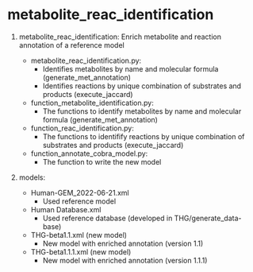 # metabolite_reac_identification

1. metabolite_reac_identification: Enrich metabolite and reaction annotation of a reference model
	- metabolite_reac_identification.py:
		- Identifies metabolites by name and molecular formula (generate_met_annotation)
		- Identifies reactions by unique combination of substrates and products (execute_jaccard)
	- function_metabolite_identification.py: 
		- The functions to identify metabolites by name and molecular formula (generate_met_annotation)
	- function_reac_identification.py:
		- The functions to identifify reactions by unique combination of substrates and products (execute_jaccard)
	- function_annotate_cobra_model.py:
		- The function to write the new model

2. models:
	- Human-GEM_2022-06-21.xml
		- Used reference model
	- Human Database.xml 
		- Used reference database (developed in THG/generate_data-base)
	- THG-beta1.1.xml (new model)
		- New model with enriched annotation (version 1.1)	
	- THG-beta1.1.1.xml (new model)
		- New model with enriched annotation (version 1.1.1)
